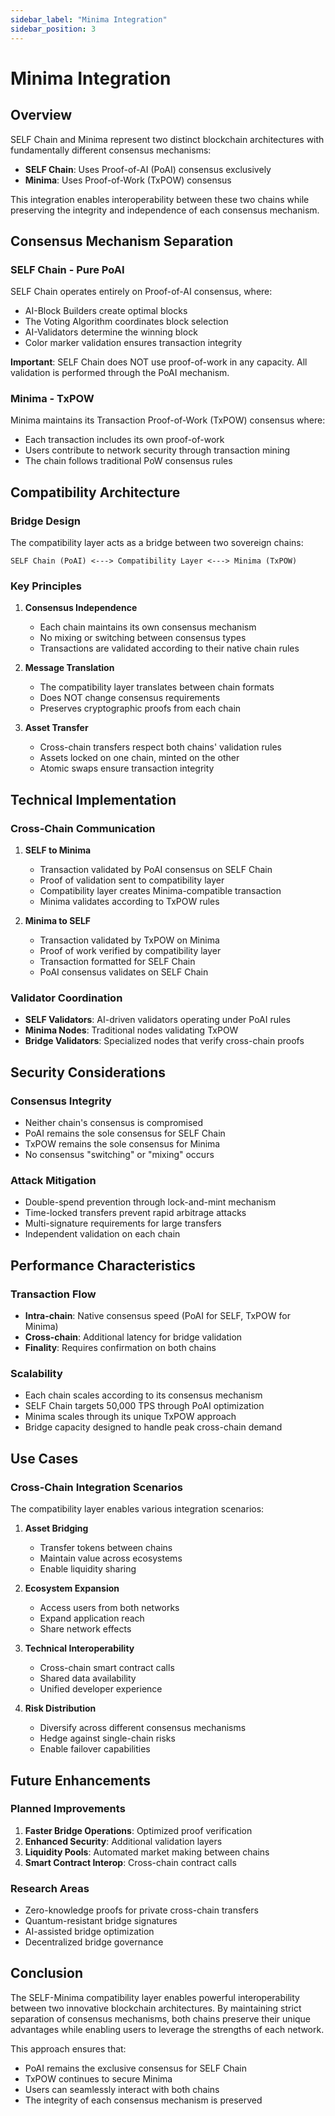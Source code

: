 ```yaml
---
sidebar_label: "Minima Integration"
sidebar_position: 3
---
```


# Minima Integration

## Overview

SELF Chain and Minima represent two distinct blockchain architectures with fundamentally different consensus mechanisms:

- **SELF Chain**: Uses Proof-of-AI (PoAI) consensus exclusively
- **Minima**: Uses Proof-of-Work (TxPOW) consensus

This integration enables interoperability between these two chains while preserving the integrity and independence of each consensus mechanism.

## Consensus Mechanism Separation

### SELF Chain - Pure PoAI
SELF Chain operates entirely on Proof-of-AI consensus, where:
- AI-Block Builders create optimal blocks
- The Voting Algorithm coordinates block selection
- AI-Validators determine the winning block
- Color marker validation ensures transaction integrity

**Important**: SELF Chain does NOT use proof-of-work in any capacity. All validation is performed through the PoAI mechanism.

### Minima - TxPOW
Minima maintains its Transaction Proof-of-Work (TxPOW) consensus where:
- Each transaction includes its own proof-of-work
- Users contribute to network security through transaction mining
- The chain follows traditional PoW consensus rules

## Compatibility Architecture

### Bridge Design
The compatibility layer acts as a bridge between two sovereign chains:

```
SELF Chain (PoAI) <---> Compatibility Layer <---> Minima (TxPOW)
```

### Key Principles

1. **Consensus Independence**
   - Each chain maintains its own consensus mechanism
   - No mixing or switching between consensus types
   - Transactions are validated according to their native chain rules

2. **Message Translation**
   - The compatibility layer translates between chain formats
   - Does NOT change consensus requirements
   - Preserves cryptographic proofs from each chain

3. **Asset Transfer**
   - Cross-chain transfers respect both chains' validation rules
   - Assets locked on one chain, minted on the other
   - Atomic swaps ensure transaction integrity

## Technical Implementation

### Cross-Chain Communication

1. **SELF to Minima**
   - Transaction validated by PoAI consensus on SELF Chain
   - Proof of validation sent to compatibility layer
   - Compatibility layer creates Minima-compatible transaction
   - Minima validates according to TxPOW rules

2. **Minima to SELF**
   - Transaction validated by TxPOW on Minima
   - Proof of work verified by compatibility layer
   - Transaction formatted for SELF Chain
   - PoAI consensus validates on SELF Chain

### Validator Coordination

- **SELF Validators**: AI-driven validators operating under PoAI rules
- **Minima Nodes**: Traditional nodes validating TxPOW
- **Bridge Validators**: Specialized nodes that verify cross-chain proofs

## Security Considerations

### Consensus Integrity
- Neither chain's consensus is compromised
- PoAI remains the sole consensus for SELF Chain
- TxPOW remains the sole consensus for Minima
- No consensus "switching" or "mixing" occurs

### Attack Mitigation
- Double-spend prevention through lock-and-mint mechanism
- Time-locked transfers prevent rapid arbitrage attacks
- Multi-signature requirements for large transfers
- Independent validation on each chain

## Performance Characteristics

### Transaction Flow
- **Intra-chain**: Native consensus speed (PoAI for SELF, TxPOW for Minima)
- **Cross-chain**: Additional latency for bridge validation
- **Finality**: Requires confirmation on both chains

### Scalability
- Each chain scales according to its consensus mechanism
- SELF Chain targets 50,000 TPS through PoAI optimization
- Minima scales through its unique TxPOW approach
- Bridge capacity designed to handle peak cross-chain demand

## Use Cases

### Cross-Chain Integration Scenarios

The compatibility layer enables various integration scenarios:

1. **Asset Bridging**
   - Transfer tokens between chains
   - Maintain value across ecosystems
   - Enable liquidity sharing

2. **Ecosystem Expansion**
   - Access users from both networks
   - Expand application reach
   - Share network effects

3. **Technical Interoperability**
   - Cross-chain smart contract calls
   - Shared data availability
   - Unified developer experience

4. **Risk Distribution**
   - Diversify across different consensus mechanisms
   - Hedge against single-chain risks
   - Enable failover capabilities

## Future Enhancements

### Planned Improvements
1. **Faster Bridge Operations**: Optimized proof verification
2. **Enhanced Security**: Additional validation layers
3. **Liquidity Pools**: Automated market making between chains
4. **Smart Contract Interop**: Cross-chain contract calls

### Research Areas
- Zero-knowledge proofs for private cross-chain transfers
- Quantum-resistant bridge signatures
- AI-assisted bridge optimization
- Decentralized bridge governance

## Conclusion

The SELF-Minima compatibility layer enables powerful interoperability between two innovative blockchain architectures. By maintaining strict separation of consensus mechanisms, both chains preserve their unique advantages while enabling users to leverage the strengths of each network.

This approach ensures that:
- PoAI remains the exclusive consensus for SELF Chain
- TxPOW continues to secure Minima
- Users can seamlessly interact with both chains
- The integrity of each consensus mechanism is preserved